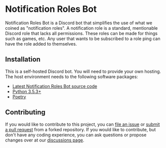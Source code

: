 # Notification Roles Bot
Notification Roles Bot is a Discord bot that simplifies the use of what we coined as "notification roles". A notification role is a standard, mentionable Discord role that lacks all permissions. These roles can be made for things such as games, etc. Any user that wants to be subscribed to a role ping can have the role added to themselves.

## Installation
This is a self-hosted Discord bot. You will need to provide your own hosting. The host environment needs to the following software packages:

* [Latest Notification Roles Bot source code](https://github.com/erickyeagle/notification-roles-bot/releases)
* [Python 3.5.3+](https://www.python.org/downloads)
* [Poetry](https://python-poetry.org)

## Contributing
If you would like to contribute to this project, you can [file an issue](https://github.com/erickyeagle/notification-roles-bot/issues/new) or [submit a pull request](https://github.com/erickyeagle/notification-roles-bot/compare) from a forked repository. If you would like to contribute, but don't have any coding experience, you can ask questions or propose changes over at our [discussions page](https://github.com/erickyeagle/notification-roles-bot/discussions).